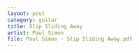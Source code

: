 ```yaml
---
layout: post
category: guitar
title: Slip Sliding Away
artist: Paul Simon
file: Paul Simon - Slip Sliding Away.pdf
---
```

